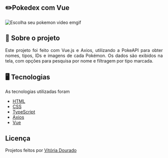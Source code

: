 ## ✏️Pokedex com Vue
![Escolha seu pokemon video emgif](https://github.com/VitoriaDourado/PokemonApi/assets/99294251/f63d954c-fc7c-4992-b272-d916c0f77cf7)

## :file_folder: Sobre o projeto
<p align="justify">
  Este projeto foi feito com Vue.js e Axios, utilizando a PokeAPI para obter nomes, tipos, IDs e imagens de cada Pokémon. Os dados são exibidos na tela, com opções para pesquisa por nome e filtragem por tipo marcada.
</p>

## :desktop_computer: Tecnologias
As tecnologias utilizadas foram
- <a href="https://developer.mozilla.org/en-US/docs/Web/HTML">HTML</a>
- <a href="https://developer.mozilla.org/en-US/docs/Web/CSS">CSS</a>
- <a href="https://developer.mozilla.org/en-US/docs/Glossary/TypeScript">TypeScript</a>
- <a href="https://axios-http.com/docs/intro">Axios</a>
- <a href="https://vuejs.org/">Vue</a>

## Licença
Projetos feitos por <a href="https://www.linkedin.com/in/vitoriadourado/">Vitória Dourado</a>
